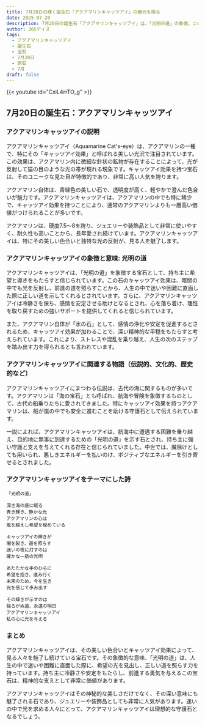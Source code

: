```yaml
---
title: 7月20日の輝く誕生石「アクアマリンキャッツアイ」の魅力を探る
date: 2025-07-20
description: 7月20日の誕生石「アクアマリンキャッツアイ」は、「光明の道」の象徴。この美しい宝石の秘められた物語や歴史が、あなたの心に特別な輝きを与えます。
author: 365デイズ
tags:
  - アクアマリンキャッツアイ
  - 誕生石
  - 宝石
  - 7月20日
  - 原石
  - 7月
draft: false
---
```


{{< youtube id="CxiL4rrTO_g" >}}

## 7月20日の誕生石：アクアマリンキャッツアイ

### アクアマリンキャッツアイの説明

アクアマリンキャッツアイ（Aquamarine Cat's-eye）は、アクアマリンの一種で、特にその「キャッツアイ効果」と呼ばれる美しい光沢で注目されています。この効果は、アクアマリン内に微細な針状の鉱物が存在することによって、光が反射して猫の目のような光の帯が現れる現象です。キャッツアイ効果を持つ宝石は、そのユニークな見た目が特徴的であり、非常に高い人気を誇ります。

アクアマリン自体は、青緑色の美しい石で、透明度が高く、軽やかで澄んだ色合いが魅力です。アクアマリンキャッツアイは、アクアマリンの中でも特に稀少で、キャッツアイ効果を持つことにより、通常のアクアマリンよりも一層高い価値がつけられることが多いです。

アクアマリンは、硬度7.5〜8を誇り、ジュエリーや装飾品として非常に使いやすく、耐久性も高いことから、長年愛され続けています。アクアマリンキャッツアイは、特にその美しい色合いと独特な光の反射が、見る人を魅了します。

### アクアマリンキャッツアイの象徴と意味: 光明の道

アクアマリンキャッツアイは、「光明の道」を象徴する宝石として、持ち主に希望と導きをもたらすと信じられています。この石のキャッツアイ効果は、暗闇の中でも光を反射し、前進の道を照らすことから、人生の中で迷いや困難に直面した際に正しい道を示してくれるとされています。さらに、アクアマリンキャッツアイは冷静さを保ち、感情を安定させる助けとなるとされ、心を落ち着け、理性を取り戻すための強いサポートを提供してくれると信じられています。

また、アクアマリン自体が「水の石」として、感情の浄化や安定を促進するとされるため、キャッツアイ効果が加わることで、深い精神的な平穏をもたらすと考えられています。これにより、ストレスや混乱を乗り越え、人生の次のステップを踏み出す力を得られるとも言われています。

### アクアマリンキャッツアイに関連する物語（伝説的、文化的、歴史的など）

アクアマリンキャッツアイにまつわる伝説は、古代の海に関するものが多いです。アクアマリンは「海の宝石」とも呼ばれ、航海や冒険を象徴するものとして、古代の船乗りたちに愛されてきました。特にキャッツアイ効果を持つアクアマリンは、船が嵐の中でも安全に進むことを助ける守護石として伝えられています。

一説によれば、アクアマリンキャッツアイは、航海中に遭遇する困難を乗り越え、目的地に無事に到達するための「光明の道」を示す石とされ、持ち主に強い守護と支えを与えてくれる存在と信じられていました。中世では、魔除けとしても用いられ、悪しきエネルギーを払いのけ、ポジティブなエネルギーを引き寄せるとされました。

### アクアマリンキャッツアイをテーマにした詩

	「光明の道」
	
	深き海の底に眠る  
	青き輝き、静かな光  
	アクアマリンの心は  
	嵐を越えし希望を秘めている
	
	キャッツアイの輝きが  
	闇を裂き、道を照らす  
	迷いの夜に灯すのは  
	確かな一筋の光明
	
	あたたかな手のひらに  
	希望を抱き、進み行く  
	未来のため、今を生き  
	光を信じて歩み出す
	
	その輝きが示すのは  
	揺るがぬ道、永遠の明日  
	アクアマリンキャッツアイ  
	私の心に光を与える

### まとめ

アクアマリンキャッツアイは、その美しい色合いとキャッツアイ効果によって、見る人々を魅了し続けている宝石です。その象徴的な意味、「光明の道」は、人生の中で迷いや困難に直面した際に、希望の光を見出し、正しい道を照らす力を持っています。持ち主に冷静さや安定をもたらし、前進する勇気を与えるこの宝石は、精神的な支えとして非常に価値があります。

アクアマリンキャッツアイはその神秘的な美しさだけでなく、その深い意味にも魅了される石であり、ジュエリーや装飾品としても非常に人気があります。迷いの中で光を求める人々にとって、アクアマリンキャッツアイは理想的な守護石となるでしょう。